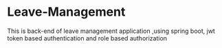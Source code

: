 # Leave-Management
This is back-end of leave management application ,using spring boot, jwt token based authentication and role based authorization 
